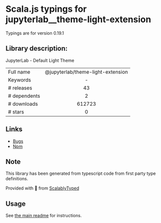 
# Scala.js typings for jupyterlab__theme-light-extension

Typings are for version 0.19.1

## Library description:
JupyterLab - Default Light Theme

|                    |                 |
| ------------------ | :-------------: |
| Full name          | @jupyterlab/theme-light-extension |
| Keywords           | - |
| # releases         | 43 |
| # dependents       | 2 |
| # downloads        | 612723 |
| # stars            | 0 |

## Links
- [Bugs](https://github.com/jupyterlab/jupyterlab/issues)
- [Npm](https://www.npmjs.com/package/%40jupyterlab%2Ftheme-light-extension)
    


## Note
This library has been generated from typescript code from first party type definitions.

Provided with :purple_heart: from [ScalablyTyped](https://github.com/oyvindberg/ScalablyTyped)

## Usage
See [the main readme](../../readme.md) for instructions.


